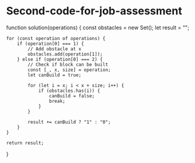# Second-code-for-job-assessment
function solution(operations) {
    const obstacles = new Set();
    let result = "";

    for (const operation of operations) {
        if (operation[0] === 1) {
            // Add obstacle at x
            obstacles.add(operation[1]);
        } else if (operation[0] === 2) {
            // Check if block can be built
            const [_, x, size] = operation;
            let canBuild = true;

            for (let i = x; i < x + size; i++) {
                if (obstacles.has(i)) {
                    canBuild = false;
                    break;
                }
            }

            result += canBuild ? "1" : "0";
        }
    }

    return result;
}
